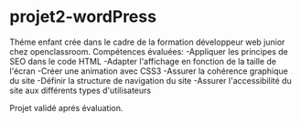 # projet2-wordPress

Théme enfant crée dans le cadre de la formation développeur web junior chez openclassroom. 
Compétences évaluées:
-Appliquer les principes de SEO dans le code HTML
-Adapter l'affichage en fonction de la taille de l'écran
-Créer une animation avec CSS3
-Assurer la cohérence graphique du site
-Définir la structure de navigation du site
-Assurer l'accessibilité du site aux différents types d'utilisateurs

Projet validé aprés évaluation.
